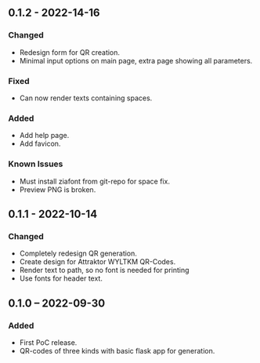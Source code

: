## 0.1.2 - 2022-14-16
### Changed
- Redesign form for QR creation.
- Minimal input options on main page, extra page showing all parameters.
### Fixed
- Can now render texts containing spaces.
### Added
- Add help page.
- Add favicon.
### Known Issues
- Must install ziafont from git-repo for space fix.
- Preview PNG is broken.

## 0.1.1 - 2022-10-14
### Changed
- Completely redesign QR generation.
- Create design for Attraktor WYLTKM QR-Codes.
- Render text to path, so no font is needed for printing
- Use fonts for header text.

## 0.1.0 – 2022-09-30
### Added
- First PoC release.
- QR-codes of three kinds with basic flask app for generation.
